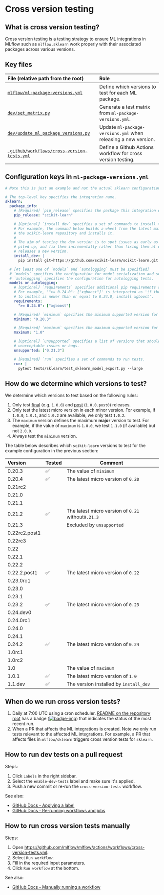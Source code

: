 # Cross version testing

## What is cross version testing?

Cross version testing is a testing strategy to ensure ML integrations in MLflow such as
`mlflow.sklearn` work properly with their associated packages across various versions.

## Key files

| File (relative path from the root)              | Role                                                           |
| :---------------------------------------------- | :------------------------------------------------------------- |
| [`mlflow/ml-package-versions.yml`][]            | Define which versions to test for each ML package.             |
| [`dev/set_matrix.py`][]                         | Generate a test matrix from `ml-package-versions.yml`.         |
| [`dev/update_ml_package_versions.py`][]         | Update `ml-package-versions.yml` when releasing a new version. |
| [`.github/workflows/cross-version-tests.yml`][] | Define a Github Actions workflow for cross version testing.    |

[`mlflow/ml-package-versions.yml`]: ../../mlflow/ml-package-versions.yml
[`dev/set_matrix.py`]: ../../dev/set_matrix.py
[`dev/update_ml_package_versions.py`]: ../../dev/update_ml_package_versions.py
[`.github/workflows/cross-version-tests.yml`]: ./cross-version-tests.yml

## Configuration keys in `ml-package-versions.yml`

```yml
# Note this is just an example and not the actual sklearn configuration.

# The top-level key specifies the integration name.
sklearn:
  package_info:
    # [Required] `pip_release` specifies the package this integration depends on.
    pip_release: "scikit-learn"

    # [Optional] `install_dev` specifies a set of commands to install the dev version of the package.
    # For example, the command below builds a wheel from the latest main branch of
    # the scikit-learn repository and installs it.
    #
    # The aim of testing the dev version is to spot issues as early as possible before they get
    # piled up, and fix them incrementally rather than fixing them at once when the package
    # releases a new version.
    install_dev: |
      pip install git+https://github.com/scikit-learn/scikit-learn.git

  # [At least one of `models` and `autologging` must be specified]
  # `models` specifies the configuration for model serialization and serving tests.
  # `autologging` specifies the configuration for autologging tests.
  models or autologging:
    # [Optional] `requirements` specifies additional pip requirements required for running tests.
    # For example, '">= 0.24.0": ["xgboost"]' is interpreted as 'if the version of scikit-learn
    # to install is newer than or equal to 0.24.0, install xgboost'.
    requirements:
      ">= 0.24.0": ["xgboost"]

    # [Required] `minimum` specifies the minimum supported version for the latest release of MLflow.
    minimum: "0.20.3"

    # [Required] `maximum` specifies the maximum supported version for the latest release of MLflow.
    maximum: "1.0"

    # [Optional] `unsupported` specifies a list of versions that should NOT be supported due to
    # unacceptable issues or bugs.
    unsupported: ["0.21.3"]

    # [Required] `run` specifies a set of commands to run tests.
    run: |
      pytest tests/sklearn/test_sklearn_model_export.py --large
```

## How do we determine which versions to test?

We determine which versions to test based on the following rules:

1. Only test [final][] (e.g. `1.0.0`) and [post][] (`1.0.0.post0`) releases.
2. Only test the latest micro version in each minor version.
   For example, if `1.0.0`, `1.0.1`, and `1.0.2` are available, we only test `1.0.2`.
3. The `maximum` version defines the maximum **major** version to test.
   For example, if the value of `maximum` is `1.0.0`, we test `1.1.0` (if available) but not `2.0.0`.
4. Always test the `minimum` version.

[final]: https://www.python.org/dev/peps/pep-0440/#final-releases
[post]: https://www.python.org/dev/peps/pep-0440/#post-releases

The table below describes which `scikit-learn` versions to test for the example configuration in
the previous section:

| Version       | Tested | Comment                                            |
| :------------ | :----- | -------------------------------------------------- |
| 0.20.3        | ✅     | The value of `minimum`                             |
| 0.20.4        | ✅     | The latest micro version of `0.20`                 |
| 0.21rc2       |        |                                                    |
| 0.21.0        |        |                                                    |
| 0.21.1        |        |                                                    |
| 0.21.2        | ✅     | The latest micro version of `0.21` without`0.21.3` |
| 0.21.3        |        | Excluded by `unsupported`                          |
| 0.22rc2.post1 |        |                                                    |
| 0.22rc3       |        |                                                    |
| 0.22          |        |                                                    |
| 0.22.1        |        |                                                    |
| 0.22.2        |        |                                                    |
| 0.22.2.post1  | ✅     | The latest micro version of `0.22`                 |
| 0.23.0rc1     |        |                                                    |
| 0.23.0        |        |                                                    |
| 0.23.1        |        |                                                    |
| 0.23.2        | ✅     | The latest micro version of `0.23`                 |
| 0.24.dev0     |        |                                                    |
| 0.24.0rc1     |        |                                                    |
| 0.24.0        |        |                                                    |
| 0.24.1        |        |                                                    |
| 0.24.2        | ✅     | The latest micro version of `0.24`                 |
| 1.0rc1        |        |                                                    |
| 1.0rc2        |        |                                                    |
| 1.0           |        | The value of `maximum`                             |
| 1.0.1         | ✅     | The latest micro version of `1.0`                  |
| 1.1.dev       | ✅     | The version installed by `install_dev`             |

## When do we run cross version tests?

1. Daily at 7:00 UTC using a cron scheduler.
   [README on the repository root](../../README.rst) has a badge ([![badge-img][]][badge-target]) that indicates the status of the most recent run.
2. When a PR that affects the ML integrations is created. Note we only run tests relevant to
   the affected ML integrations. For example, a PR that affects files in `mlflow/sklearn` triggers
   cross version tests for `sklearn`.

[badge-img]: https://github.com/mlflow/mlflow/workflows/Cross%20version%20tests/badge.svg?event=schedule
[badge-target]: https://github.com/mlflow/mlflow/actions?query=workflow%3ACross%2Bversion%2Btests+event%3Aschedule

## How to run dev tests on a pull request

Steps:

1. Click `Labels` in the right sidebar.
2. Select the `enable-dev-tests` label and make sure it's applied.
3. Push a new commit or re-run the `cross-version-tests` workflow.

See also:

- [GitHub Docs - Applying a label](https://docs.github.com/en/issues/using-labels-and-milestones-to-track-work/managing-labels#applying-a-label)
- [GitHub Docs - Re-running workflows and jobs](https://docs.github.com/en/actions/managing-workflow-runs/re-running-workflows-and-jobs)

## How to run cross version tests manually

Steps:

1. Open https://github.com/mlflow/mlflow/actions/workflows/cross-version-tests.yml.
2. Select `Run workflow`.
3. Fill in the required input parameters.
4. Click `Run workflow` at the bottom.

See also:

- [GitHub Docs - Manually running a workflow](https://docs.github.com/en/actions/managing-workflow-runs/manually-running-a-workflow)
